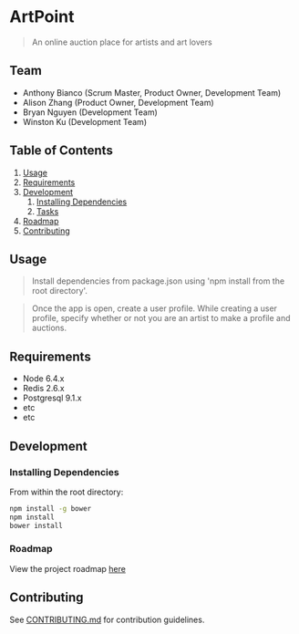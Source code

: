 # ArtPoint

> An online auction place for artists and art lovers

## Team

  - Anthony Bianco (Scrum Master, Product Owner, Development Team)
  - Alison Zhang (Product Owner, Development Team)
  - Bryan Nguyen (Development Team)
  - Winston Ku (Development Team)

## Table of Contents

1. [Usage](#Usage)
1. [Requirements](#requirements)
1. [Development](#development)
    1. [Installing Dependencies](#installing-dependencies)
    1. [Tasks](#tasks)
1. [Roadmap](#roadmap)
1. [Contributing](#contributing)

## Usage

> Install dependencies from package.json using 'npm install from the root directory'.

> Once the app is open, create a user profile. While creating a user profile, specify whether or not you are an artist to make a profile and auctions.

## Requirements

- Node 6.4.x
- Redis 2.6.x
- Postgresql 9.1.x
- etc
- etc

## Development

### Installing Dependencies

From within the root directory:

```sh
npm install -g bower
npm install
bower install
```

### Roadmap

View the project roadmap [here](https://docs.google.com/spreadsheets/d/1OQ5QlUWEKvGVBXwcbZcXDItu2rm6zEILZ6WvbeDeCq0/edit?usp=sharing)


## Contributing

See [CONTRIBUTING.md](CONTRIBUTING.md) for contribution guidelines.

